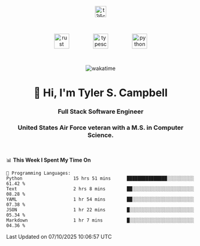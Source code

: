 <p align="center">
<a href="https://www.linkedin.com/in/t36campbell" target="blank"><img align="center" src="https://ik.imagekit.io/t36campbell/Portfolio/linkedin.png.original_m8bbGgPh6.png" alt="t36campbell" height="30" width="30" /></a>
</p>
<p align="center">
    <img src="https://rustacean.net/assets/rustacean-orig-noshadow.svg" alt="rust" width="40" height="40" style="margin: 6%;" />
    <img src="https://cdn.worldvectorlogo.com/logos/typescript.svg" alt="typescript" width="40" height="40" style="margin: 6%;" />
    <img src="https://cdn.worldvectorlogo.com/logos/python-5.svg" alt="python" width="40" height="40" style="margin: 6%;" />
</p>
<div align="center">
  
  ![wakatime](https://wakatime.com/badge/user/738aac7f-8868-4bc3-a1df-4c36703ee4b6.svg)
  
</div>

<h1 align="center">👋 Hi, I'm Tyler S. Campbell</h1>
<h3 align="center">Full Stack Software Engineer</h3>
<h3 align="center">United States Air Force veteran with a M.S. in Computer Science.</h3>
<br>

<!--START_SECTION:waka-->
📊 **This Week I Spent My Time On** 

```text
💬 Programming Languages: 
Python                   15 hrs 51 mins      ███████████████░░░░░░░░░░   61.42 % 
Text                     2 hrs 8 mins        ██░░░░░░░░░░░░░░░░░░░░░░░   08.28 % 
YAML                     1 hr 54 mins        ██░░░░░░░░░░░░░░░░░░░░░░░   07.38 % 
JSON                     1 hr 22 mins        █░░░░░░░░░░░░░░░░░░░░░░░░   05.34 % 
Markdown                 1 hr 7 mins         █░░░░░░░░░░░░░░░░░░░░░░░░   04.36 % 
```


 Last Updated on 07/10/2025 10:06:57 UTC
<!--END_SECTION:waka-->
